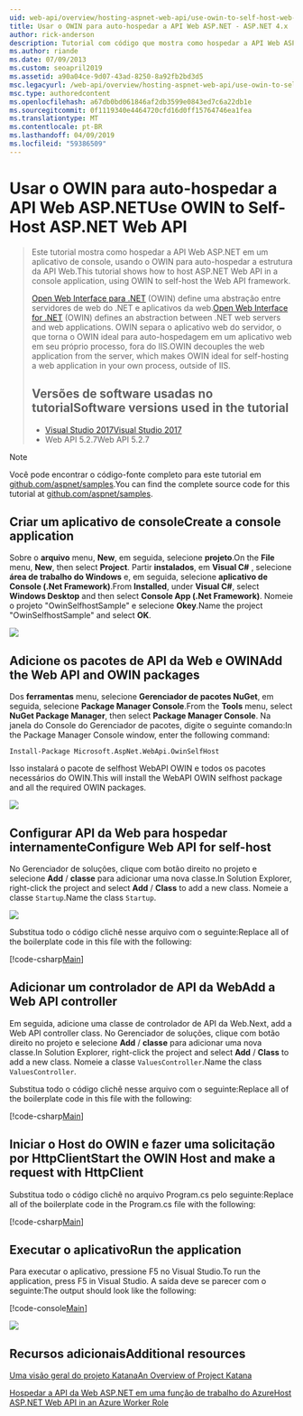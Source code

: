 ```yaml
---
uid: web-api/overview/hosting-aspnet-web-api/use-owin-to-self-host-web-api
title: Usar o OWIN para auto-hospedar a API Web ASP.NET - ASP.NET 4.x
author: rick-anderson
description: Tutorial com código que mostra como hospedar a API Web ASP.NET em um aplicativo de console.
ms.author: riande
ms.date: 07/09/2013
ms.custom: seoapril2019
ms.assetid: a90a04ce-9d07-43ad-8250-8a92fb2bd3d5
msc.legacyurl: /web-api/overview/hosting-aspnet-web-api/use-owin-to-self-host-web-api
msc.type: authoredcontent
ms.openlocfilehash: a67db0bd061846af2db3599e0843ed7c6a22db1e
ms.sourcegitcommit: 0f1119340e4464720cfd16d0ff15764746ea1fea
ms.translationtype: MT
ms.contentlocale: pt-BR
ms.lasthandoff: 04/09/2019
ms.locfileid: "59386509"
---
```

# <a name="use-owin-to-self-host-aspnet-web-api"></a><span data-ttu-id="40feb-103">Usar o OWIN para auto-hospedar a API Web ASP.NET</span><span class="sxs-lookup"><span data-stu-id="40feb-103">Use OWIN to Self-Host ASP.NET Web API</span></span> 


> <span data-ttu-id="40feb-104">Este tutorial mostra como hospedar a API Web ASP.NET em um aplicativo de console, usando o OWIN para auto-hospedar a estrutura da API Web.</span><span class="sxs-lookup"><span data-stu-id="40feb-104">This tutorial shows how to host ASP.NET Web API in a console application, using OWIN to self-host the Web API framework.</span></span>
>
> <span data-ttu-id="40feb-105">[Open Web Interface para .NET](http://owin.org) (OWIN) define uma abstração entre servidores de web do .NET e aplicativos da web.</span><span class="sxs-lookup"><span data-stu-id="40feb-105">[Open Web Interface for .NET](http://owin.org) (OWIN) defines an abstraction between .NET web servers and web applications.</span></span> <span data-ttu-id="40feb-106">OWIN separa o aplicativo web do servidor, o que torna o OWIN ideal para auto-hospedagem em um aplicativo web em seu próprio processo, fora do IIS.</span><span class="sxs-lookup"><span data-stu-id="40feb-106">OWIN decouples the web application from the server, which makes OWIN ideal for self-hosting a web application in your own process, outside of IIS.</span></span>
>
> ## <a name="software-versions-used-in-the-tutorial"></a><span data-ttu-id="40feb-107">Versões de software usadas no tutorial</span><span class="sxs-lookup"><span data-stu-id="40feb-107">Software versions used in the tutorial</span></span>
>
>
> - [<span data-ttu-id="40feb-108">Visual Studio 2017</span><span class="sxs-lookup"><span data-stu-id="40feb-108">Visual Studio 2017</span></span>](https://visualstudio.microsoft.com/downloads/) 
> - <span data-ttu-id="40feb-109">Web API 5.2.7</span><span class="sxs-lookup"><span data-stu-id="40feb-109">Web API 5.2.7</span></span>


> [!NOTE]
> <span data-ttu-id="40feb-110">Você pode encontrar o código-fonte completo para este tutorial em [github.com/aspnet/samples](https://github.com/aspnet/samples/tree/master/samples/aspnet/WebApi/OwinSelfhostSample).</span><span class="sxs-lookup"><span data-stu-id="40feb-110">You can find the complete source code for this tutorial at [github.com/aspnet/samples](https://github.com/aspnet/samples/tree/master/samples/aspnet/WebApi/OwinSelfhostSample).</span></span>


## <a name="create-a-console-application"></a><span data-ttu-id="40feb-111">Criar um aplicativo de console</span><span class="sxs-lookup"><span data-stu-id="40feb-111">Create a console application</span></span>

<span data-ttu-id="40feb-112">Sobre o **arquivo** menu, **New**, em seguida, selecione **projeto**.</span><span class="sxs-lookup"><span data-stu-id="40feb-112">On the **File** menu,  **New**, then select **Project**.</span></span> <span data-ttu-id="40feb-113">Partir **instalados**, em **Visual C#** , selecione **área de trabalho do Windows** e, em seguida, selecione **aplicativo de Console (.Net Framework)**.</span><span class="sxs-lookup"><span data-stu-id="40feb-113">From **Installed**, under **Visual C#**, select **Windows Desktop** and then select **Console App (.Net Framework)**.</span></span> <span data-ttu-id="40feb-114">Nomeie o projeto "OwinSelfhostSample" e selecione **Okey**.</span><span class="sxs-lookup"><span data-stu-id="40feb-114">Name the project "OwinSelfhostSample" and select **OK**.</span></span>

[![](use-owin-to-self-host-web-api/_static/image7.png)](use-owin-to-self-host-web-api/_static/image7.png)

## <a name="add-the-web-api-and-owin-packages"></a><span data-ttu-id="40feb-115">Adicione os pacotes de API da Web e OWIN</span><span class="sxs-lookup"><span data-stu-id="40feb-115">Add the Web API and OWIN packages</span></span>

<span data-ttu-id="40feb-116">Dos **ferramentas** menu, selecione **Gerenciador de pacotes NuGet**, em seguida, selecione **Package Manager Console**.</span><span class="sxs-lookup"><span data-stu-id="40feb-116">From the **Tools** menu, select **NuGet Package Manager**, then select **Package Manager Console**.</span></span> <span data-ttu-id="40feb-117">Na janela do Console do Gerenciador de pacotes, digite o seguinte comando:</span><span class="sxs-lookup"><span data-stu-id="40feb-117">In the Package Manager Console window, enter the following command:</span></span>

`Install-Package Microsoft.AspNet.WebApi.OwinSelfHost`

<span data-ttu-id="40feb-118">Isso instalará o pacote de selfhost WebAPI OWIN e todos os pacotes necessários do OWIN.</span><span class="sxs-lookup"><span data-stu-id="40feb-118">This will install the WebAPI OWIN selfhost package and all the required OWIN packages.</span></span>

[![](use-owin-to-self-host-web-api/_static/image4.png)](use-owin-to-self-host-web-api/_static/image3.png)

## <a name="configure-web-api-for-self-host"></a><span data-ttu-id="40feb-119">Configurar API da Web para hospedar internamente</span><span class="sxs-lookup"><span data-stu-id="40feb-119">Configure Web API for self-host</span></span>

<span data-ttu-id="40feb-120">No Gerenciador de soluções, clique com botão direito no projeto e selecione **Add** / **classe** para adicionar uma nova classe.</span><span class="sxs-lookup"><span data-stu-id="40feb-120">In Solution Explorer, right-click the project and select **Add** / **Class** to add a new class.</span></span> <span data-ttu-id="40feb-121">Nomeie a classe `Startup`.</span><span class="sxs-lookup"><span data-stu-id="40feb-121">Name the class `Startup`.</span></span>

![](use-owin-to-self-host-web-api/_static/image5.png)

<span data-ttu-id="40feb-122">Substitua todo o código clichê nesse arquivo com o seguinte:</span><span class="sxs-lookup"><span data-stu-id="40feb-122">Replace all of the boilerplate code in this file with the following:</span></span>

[!code-csharp[Main](use-owin-to-self-host-web-api/samples/sample1.cs)]

## <a name="add-a-web-api-controller"></a><span data-ttu-id="40feb-123">Adicionar um controlador de API da Web</span><span class="sxs-lookup"><span data-stu-id="40feb-123">Add a Web API controller</span></span>

<span data-ttu-id="40feb-124">Em seguida, adicione uma classe de controlador de API da Web.</span><span class="sxs-lookup"><span data-stu-id="40feb-124">Next, add a Web API controller class.</span></span> <span data-ttu-id="40feb-125">No Gerenciador de soluções, clique com botão direito no projeto e selecione **Add** / **classe** para adicionar uma nova classe.</span><span class="sxs-lookup"><span data-stu-id="40feb-125">In Solution Explorer, right-click the project and select **Add** / **Class** to add a new class.</span></span> <span data-ttu-id="40feb-126">Nomeie a classe `ValuesController`.</span><span class="sxs-lookup"><span data-stu-id="40feb-126">Name the class `ValuesController`.</span></span>

<span data-ttu-id="40feb-127">Substitua todo o código clichê nesse arquivo com o seguinte:</span><span class="sxs-lookup"><span data-stu-id="40feb-127">Replace all of the boilerplate code in this file with the following:</span></span>

[!code-csharp[Main](use-owin-to-self-host-web-api/samples/sample2.cs)]

## <a name="start-the-owin-host-and-make-a-request-with-httpclient"></a><span data-ttu-id="40feb-128">Iniciar o Host do OWIN e fazer uma solicitação por HttpClient</span><span class="sxs-lookup"><span data-stu-id="40feb-128">Start the OWIN Host and make a request with HttpClient</span></span>

<span data-ttu-id="40feb-129">Substitua todo o código clichê no arquivo Program.cs pelo seguinte:</span><span class="sxs-lookup"><span data-stu-id="40feb-129">Replace all of the boilerplate code in the Program.cs file with the following:</span></span>

[!code-csharp[Main](use-owin-to-self-host-web-api/samples/sample3.cs)]

## <a name="run-the-application"></a><span data-ttu-id="40feb-130">Executar o aplicativo</span><span class="sxs-lookup"><span data-stu-id="40feb-130">Run the application</span></span>

<span data-ttu-id="40feb-131">Para executar o aplicativo, pressione F5 no Visual Studio.</span><span class="sxs-lookup"><span data-stu-id="40feb-131">To run the application, press F5 in Visual Studio.</span></span> <span data-ttu-id="40feb-132">A saída deve se parecer com o seguinte:</span><span class="sxs-lookup"><span data-stu-id="40feb-132">The output should look like the following:</span></span>

[!code-console[Main](use-owin-to-self-host-web-api/samples/sample4.cmd)]

![](use-owin-to-self-host-web-api/_static/image6.png)

## <a name="additional-resources"></a><span data-ttu-id="40feb-133">Recursos adicionais</span><span class="sxs-lookup"><span data-stu-id="40feb-133">Additional resources</span></span>

[<span data-ttu-id="40feb-134">Uma visão geral do projeto Katana</span><span class="sxs-lookup"><span data-stu-id="40feb-134">An Overview of Project Katana</span></span>](../../../aspnet/overview/owin-and-katana/an-overview-of-project-katana.md)

[<span data-ttu-id="40feb-135">Hospedar a API da Web ASP.NET em uma função de trabalho do Azure</span><span class="sxs-lookup"><span data-stu-id="40feb-135">Host ASP.NET Web API in an Azure Worker Role</span></span>](host-aspnet-web-api-in-an-azure-worker-role.md)
